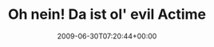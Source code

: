 ---
retweeted: false
source: <a href="http://twitter.com" rel="nofollow">Twitter Web Client</a>
entities:
  hashtags:
  - text: dienstag
    indices:
    - '80'
    - '89'
  symbols: []
  user_mentions: []
  urls: []
display_text_range:
- '0'
- '89'
favorite_count: '0'
id_str: '2400592815'
truncated: false
retweet_count: '0'
id: '2400592815'
created_at: Tue Jun 30 07:20:44 +0000 2009
favorited: false
full_text: 'Oh nein! Da ist ol'' evil Actimel-Nachgeschmack! Captain Espresso to the
  rescue! #dienstag'
lang: en
tags:
- dienstag
- pesos:twitter
date: '2009-06-30T07:20:44+00:00'
src: https://twitter.com/bascht/status/2400592815
original_url: https://twitter.com/bascht/status/2400592815
type: twitter_tweet
text: 'Oh nein! Da ist ol'' evil Actimel-Nachgeschmack! Captain Espresso to the rescue!
  #dienstag'
title: Oh nein! Da ist ol' evil Actime

---
